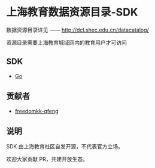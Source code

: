# 上海教育数据资源目录-SDK

数据资源目录详见 —— http://dcl.shec.edu.cn/datacatalog/

资源目录需要上海教育城域网内的教育用户才可访问

## SDK

- [Go]()

## 贡献者

- [freedomkk-qfeng](https://github.com/freedomkk-qfeng)

## 说明
SDK 由上海教育社区自发开源，不代表官方立场。

欢迎大家贡献 PR，共建开放生态。
